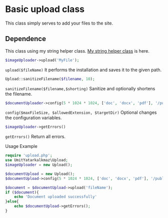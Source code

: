 # Basic upload class
This class simply serves to add your files to the site.
## Dependence
This class using my string helper class. [My string helper class]('https://github.com/umityatarkalkmaz/phpStringHelper/') is here.

```php
$imageUploader->upload('MyFile');
```
`upload($fileName)` It performs the installation and saves it to the given path.

```php
Upload::sanitizeFilename($filename, 10); 
```
`sanitizeFilename($filename,$shorting)` Sanitize and optionally shortens the filename.
```php
$documentUploader->config(5 * 1024 * 1024, ['doc', 'docx', 'pdf'], '/public/documents/'); 
```
`config($maxFileSize, $allowedExtension, $targetDir)` Optional changes the configuration variables.
```php
$imageUploader->getErrors()
```
`getErrors()` Return all errors.

Usage Example
```php
require 'upload.php';
use UmitYatarkalkmaz\Upload;
$imageUploader = new Upload();

$documentUpload = new Upload();
$documentUpload->config(5 * 1024 * 1024, ['doc', 'docx', 'pdf'], '/public/documents/');

$document = $documentUpload->upload('fileName');
if ($document){
    echo 'Document uploaded successfully'
}else{
    echo $documentUpload->getErrors();
}

```
